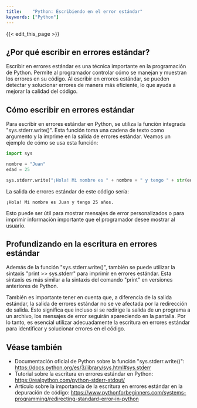 ```yaml
---
title:    "Python: Escribiendo en el error estándar"
keywords: ["Python"]
---
```


{{< edit_this_page >}}

## ¿Por qué escribir en errores estándar?

Escribir en errores estándar es una técnica importante en la programación de Python. Permite al programador controlar cómo se manejan y muestran los errores en su código. Al escribir en errores estándar, se pueden detectar y solucionar errores de manera más eficiente, lo que ayuda a mejorar la calidad del código.

## Cómo escribir en errores estándar

Para escribir en errores estándar en Python, se utiliza la función integrada "sys.stderr.write()". Esta función toma una cadena de texto como argumento y la imprime en la salida de errores estándar. Veamos un ejemplo de cómo se usa esta función:

```Python
import sys

nombre = "Juan"
edad = 25

sys.stderr.write("¡Hola! Mi nombre es " + nombre + " y tengo " + str(edad) + " años.")
```

La salida de errores estándar de este código sería:

```
¡Hola! Mi nombre es Juan y tengo 25 años.
```

Esto puede ser útil para mostrar mensajes de error personalizados o para imprimir información importante que el programador desee mostrar al usuario.

## Profundizando en la escritura en errores estándar

Además de la función "sys.stderr.write()", también se puede utilizar la sintaxis "print >> sys.stderr" para imprimir en errores estándar. Esta sintaxis es más similar a la sintaxis del comando "print" en versiones anteriores de Python.

También es importante tener en cuenta que, a diferencia de la salida estándar, la salida de errores estándar no se ve afectada por la redirección de salida. Esto significa que incluso si se redirige la salida de un programa a un archivo, los mensajes de error seguirán apareciendo en la pantalla. Por lo tanto, es esencial utilizar adecuadamente la escritura en errores estándar para identificar y solucionar errores en el código.

## Véase también

- Documentación oficial de Python sobre la función "sys.stderr.write()": https://docs.python.org/es/3/library/sys.html#sys.stderr
- Tutorial sobre la escritura en errores estándar en Python: https://realpython.com/python-stderr-stdout/
- Artículo sobre la importancia de la escritura en errores estándar en la depuración de código: https://www.pythonforbeginners.com/systems-programming/redirecting-standard-error-in-python